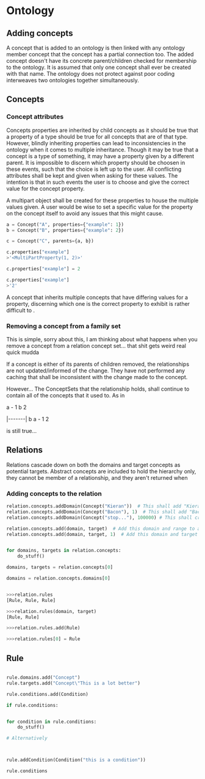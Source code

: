 # Ontology

## Adding concepts

A concept that is added to an ontology is then linked with any ontology member concept that the concept has a partial connection too. The added concept doesn't have its concrete parent/children checked for membership to the ontology. It is assumed that only one concept shall ever be created with that name. The ontology does not protect against poor coding interweaves two ontologies together simultaneously.

## Concepts

### Concept attributes

Concepts properties are inherited by child concepts as it should be true that a property of a type should be true for all concepts that are of that type. However, blindly inheriting properties can lead to inconsistencies in the ontology when it comes to multiple inheritance. Though it may be true that a concept is a type of something, it may have a property given by a different parent. It is impossible to discern which property should be choosen in these events, such that the choice is left up to the user. All conflicting attributes shall be kept and given when asking for these values. The intention is that in such events the user is to choose and give the correct value for the concept property.

A multipart object shall be created for these properties to house the multiple values given. A user would be wise to set a specific value for the property on the concept itself to avoid any issues that this might cause.

```python
a = Concept("A", properties={"example": 1})
b = Concept("B", properties={"example": 2})

c = Concept("C", parents={a, b})

c.properties["example"]
>'<MultiPartProperty(1, 2)>'

c.properties["example"] = 2

c.properties["example"]
>'2'
```


 A concept that inherits multiple concepts that have differing values for a property, discerning which one is the correct property to exhibit is rather difficult to .

### Removing a concept from a family set

This is simple, sorry about this, I am thinking about what happens when you remove a concept from a relation concept set... that shit gets weird real quick mudda

If a concept is either of its parents of children removed, the relationships are not updated/informed of the change. They have not performed any caching that shall be inconsistent with the change made to the concept.

However... The ConceptSets that the relationship holds, shall continue to contain all of the concepts that it used to. As in

a - 1
b   2

|-------|
b   a - 1
        2

is still true...

## Relations

Relations cascade down on both the domains and target concepts as potential targets. Abstract concepts are included to hold the hierarchy only, they cannot be member of a relationship, and they
aren't returned when

### Adding concepts to the relation

```python
relation.concepts.addDomain(Concept("Kieran"))  # This shall add "Kieran" to all domains groups
relation.concepts.addDomain(Concept("Bacon"), 1)  # This shall add "Bacon to the second domain group
relation.concepts.addDomain(Concept("stop..."), 100000) # This shall create a ton of sets and add this concept to the end of it...

relation.concepts.add(domain, target)  # Add this domain and range to all groups
relation.concepts.add(domain, target, 1)  # Add this domain and target to this set
```

```python

for domains, targets in relation.concepts:
    do_stuff()

domains, targets = relation.concepts[0]

domains = relation.concepts.domains[0]
```

```python

>>>relation.rules
[Rule, Rule, Rule]

>>>relation.rules(domain, target)
[Rule, Rule]

>>>relation.rules.add(Rule)

>>>relation.rules[0] = Rule


```

## Rule

```python

rule.domains.add("Concept")
rule.targets.add("Concept\"This is a lot better")

rule.conditions.add(Condition)

if rule.conditions:


for condition in rule.conditions:
    do_stuff()

# Alternatively



rule.addCondition(Condition("this is a condition"))

rule.conditions
```